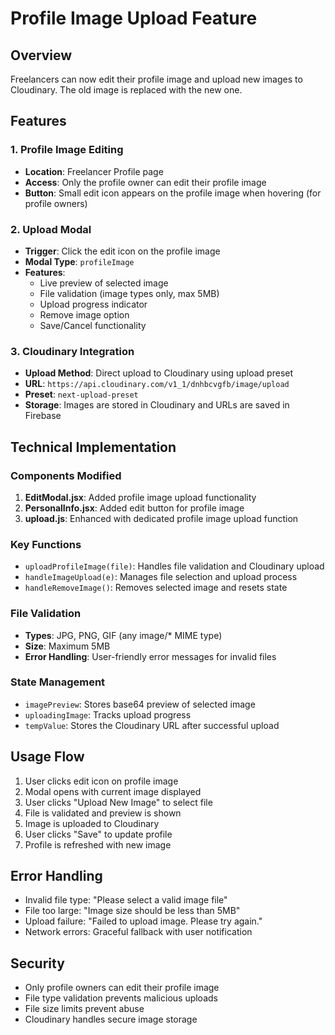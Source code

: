 # Profile Image Upload Feature

## Overview
Freelancers can now edit their profile image and upload new images to Cloudinary. The old image is replaced with the new one.

## Features

### 1. Profile Image Editing
- **Location**: Freelancer Profile page
- **Access**: Only the profile owner can edit their profile image
- **Button**: Small edit icon appears on the profile image when hovering (for profile owners)

### 2. Upload Modal
- **Trigger**: Click the edit icon on the profile image
- **Modal Type**: `profileImage`
- **Features**:
  - Live preview of selected image
  - File validation (image types only, max 5MB)
  - Upload progress indicator
  - Remove image option
  - Save/Cancel functionality

### 3. Cloudinary Integration
- **Upload Method**: Direct upload to Cloudinary using upload preset
- **URL**: `https://api.cloudinary.com/v1_1/dnhbcvgfb/image/upload`
- **Preset**: `next-upload-preset`
- **Storage**: Images are stored in Cloudinary and URLs are saved in Firebase

## Technical Implementation

### Components Modified
1. **EditModal.jsx**: Added profile image upload functionality
2. **PersonalInfo.jsx**: Added edit button for profile image
3. **upload.js**: Enhanced with dedicated profile image upload function

### Key Functions
- `uploadProfileImage(file)`: Handles file validation and Cloudinary upload
- `handleImageUpload(e)`: Manages file selection and upload process
- `handleRemoveImage()`: Removes selected image and resets state

### File Validation
- **Types**: JPG, PNG, GIF (any image/* MIME type)
- **Size**: Maximum 5MB
- **Error Handling**: User-friendly error messages for invalid files

### State Management
- `imagePreview`: Stores base64 preview of selected image
- `uploadingImage`: Tracks upload progress
- `tempValue`: Stores the Cloudinary URL after successful upload

## Usage Flow
1. User clicks edit icon on profile image
2. Modal opens with current image displayed
3. User clicks "Upload New Image" to select file
4. File is validated and preview is shown
5. Image is uploaded to Cloudinary
6. User clicks "Save" to update profile
7. Profile is refreshed with new image

## Error Handling
- Invalid file type: "Please select a valid image file"
- File too large: "Image size should be less than 5MB"
- Upload failure: "Failed to upload image. Please try again."
- Network errors: Graceful fallback with user notification

## Security
- Only profile owners can edit their profile image
- File type validation prevents malicious uploads
- File size limits prevent abuse
- Cloudinary handles secure image storage 